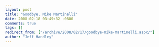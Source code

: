 ```yaml
---
layout: post
title: "Goodbye, Mike Martinelli"
date: 2008-02-18 03:49:32 -0800
comments: true
tags: []
redirect_from: ["/archive/2008/02/17/goodbye-mike-martinelli.aspx/"]
author: "Jeff Handley"
---
```


